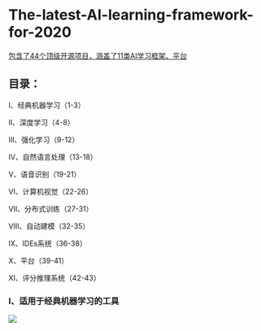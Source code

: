 # The-latest-AI-learning-framework-for-2020
[包含了44个顶级开源项目，涵盖了11类AI学习框架、平台](https://github.com/haggaishachar/techmap)
## 目录：

Ⅰ、经典机器学习（1-3）

Ⅱ、深度学习（4-8）

Ⅲ、强化学习（9-12）

Ⅳ、自然语言处理（13-18）

Ⅴ、语音识别（19-21）

Ⅵ、计算机视觉（22-26）

Ⅶ、分布式训练（27-31）

Ⅷ、自动建模（32-35）

Ⅸ、IDEs系统（36-38）

Ⅹ、平台（39-41）

Ⅺ、评分推理系统（42-43）

### Ⅰ、适用于经典机器学习的工具
![](scikit-learn.png)
